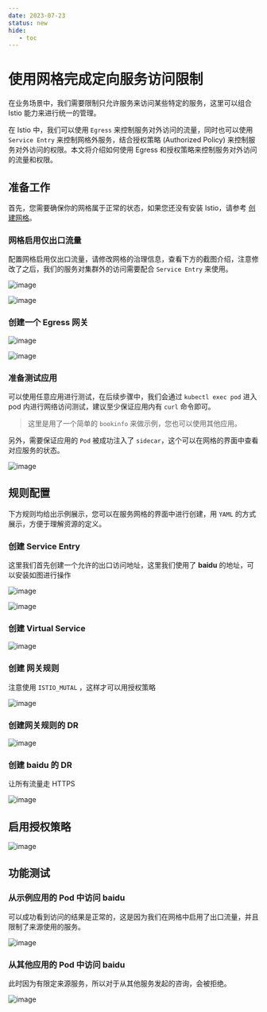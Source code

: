 ```yaml
---
date: 2023-07-23
status: new
hide:
   - toc
---
```


# 使用网格完成定向服务访问限制

在业务场景中，我们需要限制只允许服务来访问某些特定的服务，这里可以组合 Istio 能力来进行统一的管理。

在 Istio 中，我们可以使用 `Egress` 来控制服务对外访问的流量，同时也可以使用 `Service Entry` 来控制网格外服务，结合授权策略 (Authorized Policy) 来控制服务对外访问的权限。本文将介绍如何使用 Egress 和授权策略来控制服务对外访问的流量和权限。

## 准备工作

首先，您需要确保你的网格属于正常的状态，如果您还没有安装 Istio，请参考 [创建网格](../install/install.md)。

### 网格启用仅出口流量

配置网格启用仅出口流量，请修改网格的治理信息，查看下方的截图介绍，注意修改了之后，我们的服务对集群外的访问需要配合 `Service Entry` 来使用。

![image](../images/egress-and-authorized-03.png)

![image](../images/egress-and-authorized-04.png)

### 创建一个 Egress 网关

![image](../images/egress-and-authorized-01.png)

![image](../images/egress-and-authorized-02.png)

### 准备测试应用

可以使用任意应用进行测试，在后续步骤中，我们会通过 `kubectl exec pod` 进入 pod 内进行网络访问测试，建议至少保证应用内有 `curl` 命令即可。

> 这里是用了一个简单的 `bookinfo` 来做示例，您也可以使用其他应用。

另外，需要保证应用的 `Pod` 被成功注入了 `sidecar`，这个可以在网格的界面中查看对应服务的状态。

![image](../images/egress-and-authorized-14.png)

## 规则配置

下方规则均给出示例展示，您可以在服务网格的界面中进行创建，用 `YAML` 的方式展示，方便于理解资源的定义。

### 创建 Service Entry

这里我们首先创建一个允许的出口访问地址，这里我们使用了 **baidu** 的地址，可以安装如图进行操作

![image](../images/egress-and-authorized-05.png)

![image](../images/egress-and-authorized-05-2.png)

### 创建 Virtual Service

![image](../images/egress-and-authorized-09.png)

### 创建 网关规则

注意使用 `ISTIO_MUTAL` ，这样才可以用授权策略

![image](../images/egress-and-authorized-10.png)

### 创建网关规则的 DR

![image](../images/egress-and-authorized-06.png)

### 创建 **baidu** 的 DR

让所有流量走 HTTPS

![image](../images/egress-and-authorized-07.png)

## 启用授权策略

![image](../images/egress-and-authorized-11.png)

## 功能测试

### 从示例应用的 Pod 中访问 baidu

可以成功看到访问的结果是正常的，这是因为我们在网格中启用了出口流量，并且限制了来源使用的服务。

![image](../images/egress-and-authorized-12.png)

### 从其他应用的 Pod 中访问 baidu

此时因为有限定来源服务，所以对于从其他服务发起的咨询，会被拒绝。

![image](../images/egress-and-authorized-13.png)
